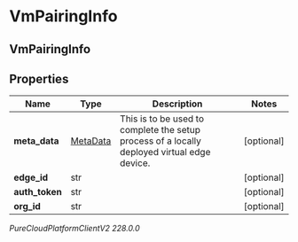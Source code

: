 # VmPairingInfo

## VmPairingInfo

## Properties

|Name | Type | Description | Notes|
|------------ | ------------- | ------------- | -------------|
| **meta_data** | [MetaData](MetaData) | This is to be used to complete the setup process of a locally deployed virtual edge device. | [optional] |
| **edge_id** | str |  | [optional] |
| **auth_token** | str |  | [optional] |
| **org_id** | str |  | [optional] |



_PureCloudPlatformClientV2 228.0.0_
